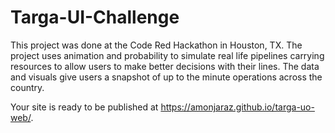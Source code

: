 # Targa-UI-Challenge

This project was done at the Code Red Hackathon in Houston, TX. The project uses animation and probability to simulate real life pipelines carrying resources to allow users to make better decisions with their lines. The data and visuals give users a snapshot of up to the minute operations across the country.

Your site is ready to be published at https://amonjaraz.github.io/targa-uo-web/.
